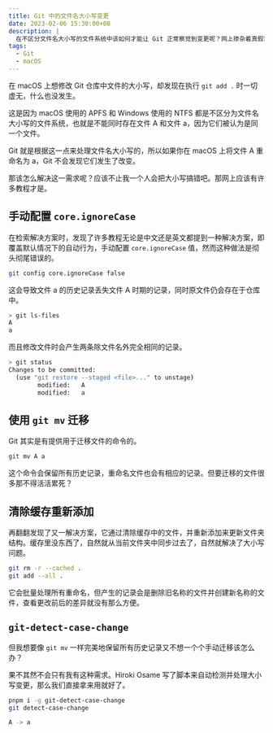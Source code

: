 ```yaml
---
title: Git 中的文件名大小写变更
date: 2023-02-06 15:30:00+08
description: |
  在不区分文件名大小写的文件系统中该如何才能让 Git 正常察觉到变更呢？网上掺杂着真假难辨的解决方案，修改 Git 配置还是使用自带的 git mv 命令？git-detect-case-change 就是兼具方便和正确的最优解。
tags:
  - Git
  - macOS
---
```


在 macOS 上想修改 Git 仓库中文件的大小写，却发现在执行 `git add .` 时一切虚无，什么也没发生。

这是因为 macOS 使用的 APFS 和 Windows 使用的 NTFS 都是不区分为文件名大小写的文件系统，也就是不能同时存在文件 A 和文件 a，因为它们被认为是同一个文件。

Git 就是根据这一点来处理文件名大小写的，所以如果你在 macOS 上将文件 A 重命名为 a，Git 不会发现它们发生了改变。

那该怎么解决这一需求呢？应该不止我一个人会把大小写搞错吧。那网上应该有许多教程才是。

## 手动配置 `core.ignoreCase`

在检索解决方案时，发现了许多教程无论是中文还是英文都提到一种解决方案，即覆盖默认情况下的自动行为，手动配置 `core.ignoreCase` 值，然而这种做法是彻头彻尾错误的。

```sh
git config core.ignoreCase false
```

这会导致文件 a 的历史记录丢失文件 A 时期的记录，同时原文件仍会存在于仓库中。

```sh
> git ls-files
A
a
```

而且修改文件时会产生两条除文件名外完全相同的记录。

```sh
> git status
Changes to be committed:
  (use "git restore --staged <file>..." to unstage)
        modified:   A
        modified:   a
```

## 使用 `git mv` 迁移

Git 其实是有提供用于迁移文件的命令的。

```sh
git mv A a
```

这个命令会保留所有历史记录，重命名文件也会有相应的记录。但要迁移的文件很多那不得活活累死？

## 清除缓存重新添加

再翻翻发现了又一解决方案，它通过清除缓存中的文件，并重新添加来更新文件夹结构。缓存里没东西了，自然就从当前文件夹中同步过去了，自然就解决了大小写问题。

```sh
git rm -r --cached .
git add --all .
```

它会批量处理所有重命名，但产生的记录会是删除旧名称的文件并创建新名称的文件，查看更改前后的差异就没有那么方便。

## `git-detect-case-change`

但我想要像 `git mv` 一样完美地保留所有历史记录又不想一个个手动迁移该怎么办？

果不其然不会只有我有这种需求。Hiroki Osame 写了脚本来自动检测并处理大小写变更，那么我们直接拿来用就好了。

```sh
pnpm i -g git-detect-case-change
git detect-case-change
```

```sh
A -> a
```
